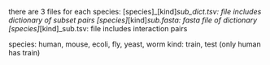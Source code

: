 there are 3 files for each species: 
[species]_[kind]_sub_dict.tsv: file includes dictionary of subset pairs
[species]_[kind]_sub.fasta: fasta file of dictionary
[species]_[kind]_sub.tsv: file includes interaction pairs

species: human, mouse, ecoli, fly, yeast, worm
kind: train, test (only human has train)